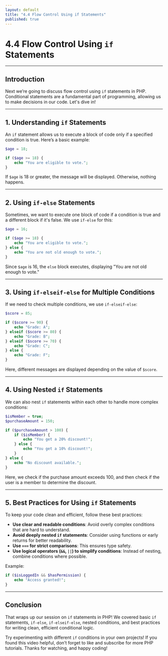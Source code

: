 ```yaml
---
layout: default
title: "4.4 Flow Control Using if Statements"
published: true
---
```


# 4.4 Flow Control Using `if` Statements

---

## **Introduction**

Next we’re going to discuss flow control using `if` statements in PHP. Conditional statements are a fundamental part of programming, allowing us to make decisions in our code. Let's dive in!

---

## **1. Understanding `if` Statements**

An `if` statement allows us to execute a block of code only if a specified condition is true. Here’s a basic example:

```php
$age = 18;

if ($age >= 18) {
    echo "You are eligible to vote.";
}
```

If `$age` is 18 or greater, the message will be displayed. Otherwise, nothing happens.

---

## **2. Using `if-else` Statements**

Sometimes, we want to execute one block of code if a condition is true and a different block if it's false. We use `if-else` for this:

```php
$age = 16;

if ($age >= 18) {
    echo "You are eligible to vote.";
} else {
    echo "You are not old enough to vote.";
}
```

Since `$age` is 16, the `else` block executes, displaying "You are not old enough to vote."

---

## **3. Using `if-elseif-else` for Multiple Conditions**

If we need to check multiple conditions, we use `if-elseif-else`:

```php
$score = 85;

if ($score >= 90) {
    echo "Grade: A";
} elseif ($score >= 80) {
    echo "Grade: B";
} elseif ($score >= 70) {
    echo "Grade: C";
} else {
    echo "Grade: F";
}
```

Here, different messages are displayed depending on the value of `$score`.

---

## **4. Using Nested `if` Statements**

We can also nest `if` statements within each other to handle more complex conditions:

```php
$isMember = true;
$purchaseAmount = 150;

if ($purchaseAmount > 100) {
    if ($isMember) {
        echo "You get a 20% discount!";
    } else {
        echo "You get a 10% discount!";
    }
} else {
    echo "No discount available.";
}
```

Here, we check if the purchase amount exceeds 100, and then check if the user is a member to determine the discount.

---

## **5. Best Practices for Using `if` Statements**

To keep your code clean and efficient, follow these best practices:

- **Use clear and readable conditions**: Avoid overly complex conditions that are hard to understand.
- **Avoid deeply nested `if` statements**: Consider using functions or early returns for better readability.
- **Use `===` for strict comparisons**: This ensures type safety.
- **Use logical operators (`&&`, `||`) to simplify conditions**: Instead of nesting, combine conditions where possible.

Example:

```php
if ($isLoggedIn && $hasPermission) {
    echo "Access granted!";
}
```

---

## **Conclusion**

That wraps up our session on `if` statements in PHP! We covered basic `if` statements, `if-else`, `if-elseif-else`, nested conditions, and best practices for writing clean, efficient conditional logic.

Try experimenting with different `if` conditions in your own projects! If you found this video helpful, don’t forget to like and subscribe for more PHP tutorials. Thanks for watching, and happy coding!
